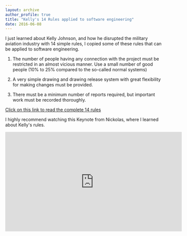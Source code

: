```yaml
---
layout: archive
author_profile: true
title: "Kelly's 14 Rules applied to software engineering"
date: 2016-06-08
---
```

I just learned about Kelly Johnson, and how he disrupted the military aviation industry with 14 simple rules, I copied some of these rules that can be applied to software engineering.

1. The number of people having any connection with the project must be restricted in an almost vicious manner. Use a small number of good people (10% to 25% compared to the so-called normal systems)

2. A very simple drawing and drawing release system with great flexibility for making changes must be provided.

3. There must be a minimum number of reports required, but important work must be recorded thoroughly.

[Click on this link to read the complete 14 rules](http://www.lockheedmartin.com/us/aeronautics/skunkworks/14rules.html)

I highly recommend watching this Keynote from Nickolas, where I learned about Kelly's rules.

<iframe width="560" height="315" src="https://www.youtube.com/embed/ggPE-JHzfAM" frameborder="0" allowfullscreen></iframe>